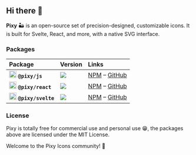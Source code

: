 ## Hi there 👋

**Pixy** 🏜️ is an open-source set of precision-designed, customizable icons. It is built for Svelte, React, and more, with a native SVG interface.

### Packages

| Package | Version | Links                                                                                                                     |
| :-------- | :------- |:--------------------------------------------------------------------------------------------------------------------------|
| <img src="https://lucide.dev/framework-logos/js.svg" alt="JS logo" width="20" /> **`@pixy/js`** | ![](https://badgers.space/npm/version/@pixy/js?theme=tailwind) | [NPM](https://www.npmjs.com/package/@pixy/js) – [GitHub](https://github.com/l0uisgrange/pixy/tree/main/packages/js)         |
| <img src="https://lucide.dev/framework-logos/react.svg" alt="React logo" width="20" /> **`@pixy/react`** | ![](https://badgers.space/npm/version/@pixy/react?theme=tailwind) | [NPM](https://www.npmjs.com/package/@pixy/react) – [GitHub](https://github.com/l0uisgrange/pixy/tree/main/packages/react)   |                                                | 
| <img src="https://lucide.dev/framework-logos/svelte.svg" alt="Svelte logo" width="20" /> **`@pixy/svelte`** | ![](https://badgers.space/npm/version/@pixy/svelte?theme=tailwind) | [NPM](https://www.npmjs.com/package/@pixy/svelte) – [GitHub](https://github.com/l0uisgrange/pixy/tree/main/packages/svelte) |

### License

Pixy is totally free for commercial use and personal use 😁, the packages above are licensed under the MIT License.

Welcome to the Pixy Icons community! 🌱
